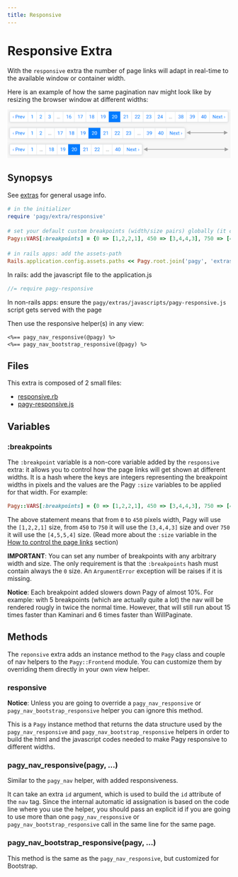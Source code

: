 ```yaml
---
title: Responsive
---
```

# Responsive Extra

With the `responsive` extra the number of page links will adapt in real-time to the available window or container width.

Here is an example of how the same pagination nav might look like by resizing the browser window at different widths:

![pagy-responsive](../assets/images/pagy-responsive-g.png)

## Synopsys

See [extras](../extras.md) for general usage info.

```ruby
# in the initializer
require 'pagy/extra/responsive'

# set your default custom breakpoints (width/size pairs) globally (it can be overridden per Pagy instance)
Pagy::VARS[:breakpoints] = {0 => [1,2,2,1], 450 => [3,4,4,3], 750 => [4,5,5,4]}

# in rails apps: add the assets-path
Rails.application.config.assets.paths << Pagy.root.join('pagy', 'extras', 'javascripts')
```

In rails: add the javascript file to the application.js

```js
//= require pagy-responsive
```

In non-rails apps: ensure the `pagy/extras/javascripts/pagy-responsive.js` script gets served with the page

Then use the responsive helper(s) in any view:

```erb
<%== pagy_nav_responsive(@pagy) %>
<%== pagy_nav_bootstrap_responsive(@pagy) %>
```

## Files

This extra is composed of 2 small files:

- [responsive.rb](https://github.com/ddnexus/pagy/blob/master/lib/pagy/extras/responsive.rb)
- [pagy-responsive.js](https://github.com/ddnexus/pagy/blob/master/lib/pagy/extras/javascripts/pagy-responsive.js)

## Variables

### :breakpoints

The `:breakpoint` variable is a non-core variable added by the `responsive` extra: it allows you to control how the page links will get shown at different widths. It is a hash where the keys are integers representing the breakpoint widths in pixels and the values are the Pagy `:size` variables to be applied for that width.
 For example:

```ruby
Pagy::VARS[:breakpoints] = {0 => [1,2,2,1], 450 => [3,4,4,3], 750 => [4,5,5,4]}
```

The above statement means that from `0` to `450` pixels width, Pagy will use the `[1,2,2,1]` size, from `450` to `750` it will use the `[3,4,4,3]` size and over `750` it will use the `[4,5,5,4]` size. (Read more about the `:size` variable in the [How to control the page links](../how-to.md#controlling-the-page-links) section)

**IMPORTANT**: You can set any number of breakpoints with any arbitrary width and size. The only requirement is that the `:breakpoints` hash must contain always the `0` size. An `ArgumentError` exception will be raises if it is missing.

**Notice**: Each breakpoint added slowers down Pagy of almost 10%. For example: with 5 breakpoints (which are actually quite a lot) the nav will be rendered rougly in twice the normal time. However, that will still run about 15 times faster than Kaminari and 6 times faster than WillPaginate.

## Methods

The `reponsive` extra adds an instance method to the `Pagy` class and couple of nav helpers to the `Pagy::Frontend` module. You can customize them by overriding them directly in your own view helper.

### responsive

**Notice**: Unless you are going to override a `pagy_nav_responsive` or `pagy_nav_bootstrap_responsive` helper you can ignore this method.

This is a `Pagy` instance method that returns the data structure used by the `pagy_nav_responsive` and `pagy_nav_bootstrap_responsive` helpers in order to build the html and the javascript codes needed to make Pagy responsive to different widths.

### pagy_nav_responsive(pagy, ...)

Similar to the `pagy_nav` helper, with added responsiveness.

It can take an extra `id` argument, which is used to build the `id` attribute of the `nav` tag. Since the internal automatic id assignation is based on the code line where you use the helper, you should pass an explicit id if you are going to use more than one `pagy_nav_responsive` or `pagy_nav_bootstrap_responsive` call in the same line for the same page.

### pagy_nav_bootstrap_responsive(pagy, ...)

This method is the same as the `pagy_nav_responsive`, but customized for Bootstrap.
